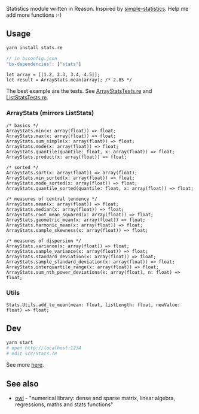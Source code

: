 Statistics module written in Reason. Inspired by [simple-statistics](https://github.com/simple-statistics/simple-statistics). Help me add more functions :-)

## Usage

```bash
yarn install stats.re
```

```javascript
// in bsconfig.json
"bs-dependencies": ["stats"]
```

```reason
let array = [|1.2, 2.3, 3.4, 4.5|];
let result = ArrayStats.mean(array); /* 2.85 */
```

The best example are the tests. See [ArrayStatsTests.re](https://github.com/aaronshaf/stats.re/blob/master/src/ArrayStatsTests.re) and [ListStatsTests.re](https://github.com/aaronshaf/stats.re/blob/master/src/ListStatsTests.re).

### ArrayStats (mirrors ListStats)

```reason
/* basics */
ArrayStats.min(x: array(float)) => float;
ArrayStats.max(x: array(float)) => float;
ArrayStats.sum_simple(x: array(float)) => float;
ArrayStats.mode(x: array(float)) => float;
ArrayStats.quantile(quantile: float, x: array(float)) => float;
ArrayStats.product(x: array(float)) => float;

/* sorted */
ArrayStats.sort(x: array(float)) => array(float);
ArrayStats.min_sorted(x: array(float)) => float;
ArrayStats.mode_sorted(x: array(float)) => float;
ArrayStats.quantile_sorted(quantile: float, x: array(float)) => float;

/* measures of central tendency */
ArrayStats.mean(x: array(float)) => float;
ArrayStats.median(x: array(float)) => float;
ArrayStats.root_mean_squared(x: array(float)) => float;
ArrayStats.geometric_mean(x: array(float)) => float;
ArrayStats.harmonic_mean(x: array(float)) => float;
ArrayStats.sample_skewness(x: array(float)) => float;

/* measures of dispersion */
ArrayStats.variance(x: array(float)) => float;
ArrayStats.sample_variance(x: array(float)) => float;
ArrayStats.standard_deviation(x: array(float)) => float;
ArrayStats.sample_standard_deviation(x: array(float)) => float;
ArrayStats.interquartile_range(x: array(float)) => float;
ArrayStats.sum_nth_power_deviations(x: array(float), n: float) => float;
```

### Utils

```reason
Stats.Utils.add_to_mean(mean: float, listLength: float, newValue: float) => float;
```

## Dev

```bash
yarn start
# open http://localhost:1234
# edit src/Stats.re
```

See more [here](https://simplestatistics.org/docs/).

## See also

* [owl](https://github.com/ryanrhymes/owl) - "numerical library: dense and sparse matrix, linear algebra, regressions, maths and stats functions"
